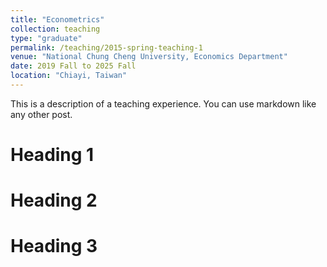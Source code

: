 ```yaml
---
title: "Econometrics"
collection: teaching
type: "graduate"
permalink: /teaching/2015-spring-teaching-1
venue: "National Chung Cheng University, Economics Department"
date: 2019 Fall to 2025 Fall
location: "Chiayi, Taiwan"
---
```


This is a description of a teaching experience. You can use markdown like any other post.

Heading 1
======

Heading 2
======

Heading 3
======
